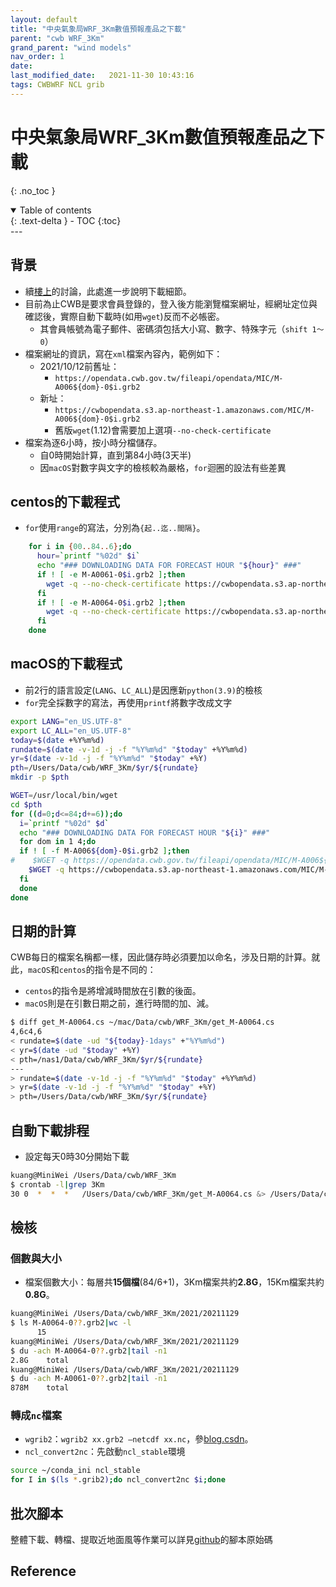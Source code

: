 ```yaml
---
layout: default
title: "中央氣象局WRF_3Km數值預報產品之下載"
parent: "cwb WRF_3Km"
grand_parent: "wind models"
nav_order: 1
date:               
last_modified_date:   2021-11-30 10:43:16
tags: CWBWRF NCL grib
---
```


# 中央氣象局WRF_3Km數值預報產品之下載

{: .no_toc }

<details open markdown="block">
  <summary>
    Table of contents
  </summary>
  {: .text-delta }
- TOC
{:toc}
</details>
---

## 背景
- 續[樓上](https://sinotec2.github.io/Focus-on-Air-Quality/wind_models/cwbWRF_3Km/cwbWRF_3Km)的討論，此處進一步說明下載細節。
- 目前為止CWB是要求會員登錄的，登入後方能瀏覽檔案網址，經網址定位與確認後，實際自動下載時(如用`wget`)反而不必帳密。
  - 其會員帳號為電子郵件、密碼須包括大小寫、數字、特殊字元（`shift 1～0`）
- 檔案網址的資訊，寫在`xml`檔案內容內，範例如下：
  - 2021/10/12前舊址：
    - `https://opendata.cwb.gov.tw/fileapi/opendata/MIC/M-A006${dom}-0$i.grb2`
  - 新址：
    - `https://cwbopendata.s3.ap-northeast-1.amazonaws.com/MIC/M-A006${dom}-0$i.grb2`
    - 舊版`wget`(1.12)會需要加上選項`--no-check-certificate`
- 檔案為逐6小時，按小時分檔儲存。
  - 自0時開始計算，直到第84小時(3天半)
  - 因`macOS`對數字與文字的檢核較為嚴格，`for`迴圈的設法有些差異

## centos的下載程式
- `for`使用`range`的寫法，分別為`{起..迄..間隔}`。

```bash
    for i in {00..84..6};do
      hour=`printf "%02d" $i`
      echo "### DOWNLOADING DATA FOR FORECAST HOUR "${hour}" ###"
      if ! [ -e M-A0061-0$i.grb2 ];then
        wget -q --no-check-certificate https://cwbopendata.s3.ap-northeast-1.amazonaws.com/MIC/M-A0061-0$i.grb2
      fi
      if ! [ -e M-A0064-0$i.grb2 ];then
        wget -q --no-check-certificate https://cwbopendata.s3.ap-northeast-1.amazonaws.com/MIC/M-A0064-0$i.grb2
      fi
    done
```

## macOS的下載程式
- 前2行的語言設定(`LANG`、`LC_ALL`)是因應新`python(3.9)`的檢核
- `for`完全採數字的寫法，再使用`printf`將數字改成文字

```bash
export LANG="en_US.UTF-8"
export LC_ALL="en_US.UTF-8"
today=$(date +%Y%m%d)
rundate=$(date -v-1d -j -f "%Y%m%d" "$today" +%Y%m%d)
yr=$(date -v-1d -j -f "%Y%m%d" "$today" +%Y)
pth=/Users/Data/cwb/WRF_3Km/$yr/${rundate}
mkdir -p $pth

WGET=/usr/local/bin/wget
cd $pth
for ((d=0;d<=84;d+=6));do
  i=`printf "%02d" $d`
  echo "### DOWNLOADING DATA FOR FORECAST HOUR "${i}" ###"
  for dom in 1 4;do
  if ! [ -f M-A006${dom}-0$i.grb2 ];then
#    $WGET -q https://opendata.cwb.gov.tw/fileapi/opendata/MIC/M-A006${dom}-0$i.grb2
    $WGET -q https://cwbopendata.s3.ap-northeast-1.amazonaws.com/MIC/M-A006${dom}-0$i.grb2
  fi
  done
done
```

## 日期的計算
CWB每日的檔案名稱都一樣，因此儲存時必須要加以命名，涉及日期的計算。就此，`macOS`和`centos`的指令是不同的：
- `centos`的指令是將增減時間放在引數的後面。
- `macOS`則是在引數日期之前，進行時間的加、減。
```bash
$ diff get_M-A0064.cs ~/mac/Data/cwb/WRF_3Km/get_M-A0064.cs
4,6c4,6
< rundate=$(date -ud "${today}-1days" +"%Y%m%d")
< yr=$(date -ud "$today" +%Y)
< pth=/nas1/Data/cwb/WRF_3Km/$yr/${rundate}
---
> rundate=$(date -v-1d -j -f "%Y%m%d" "$today" +%Y%m%d)
> yr=$(date -v-1d -j -f "%Y%m%d" "$today" +%Y)
> pth=/Users/Data/cwb/WRF_3Km/$yr/${rundate}
```

## 自動下載排程
- 設定每天0時30分開始下載
```bash
kuang@MiniWei /Users/Data/cwb/WRF_3Km
$ crontab -l|grep 3Km
30 0  *  *  *   /Users/Data/cwb/WRF_3Km/get_M-A0064.cs &> /Users/Data/cwb/WRF_3Km/get_M-A0064.out 2>&1
```

## 檢核

### 個數與大小
- 檔案個數大小：每層共**15個檔**(84/6+1)，3Km檔案共約**2.8G**，15Km檔案共約**0.8G**。
```bash
kuang@MiniWei /Users/Data/cwb/WRF_3Km/2021/20211129
$ ls M-A0064-0??.grb2|wc -l
      15
kuang@MiniWei /Users/Data/cwb/WRF_3Km/2021/20211129
$ du -ach M-A0064-0??.grb2|tail -n1
2.8G    total
kuang@MiniWei /Users/Data/cwb/WRF_3Km/2021/20211129
$ du -ach M-A0061-0??.grb2|tail -n1
878M    total
```

### 轉成`nc`檔案
- `wgrib2`：`wgrib2 xx.grb2 –netcdf xx.nc`，參[blog.csdn](https://blog.csdn.net/jiangshuanshuan/article/details/93466122)。
- `ncl_convert2nc`：先啟動`ncl_stable`環境
```bash
source ~/conda_ini ncl_stable
for I in $(ls *.grib2);do ncl_convert2nc $i;done
```

## 批次腳本
整體下載、轉檔、提取近地面風等作業可以詳見[github](https://raw.githubusercontent.com/sinotec2/Focus-on-Air-Quality/main/wind_models/cwbWRF_3Km/get_M-A0064.cs_txt)的腳本原始碼

## Reference
